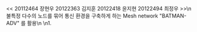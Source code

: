 << 20112464 장현우
20122363 김지훈
20122418 윤지현
20122494 최정우 >>\n
불특정 다수의 노드를 묶어 통신 환경을 구축하게 하는 Mesh network "BATMAN-ADV" 를 활용\n
\n1.  
